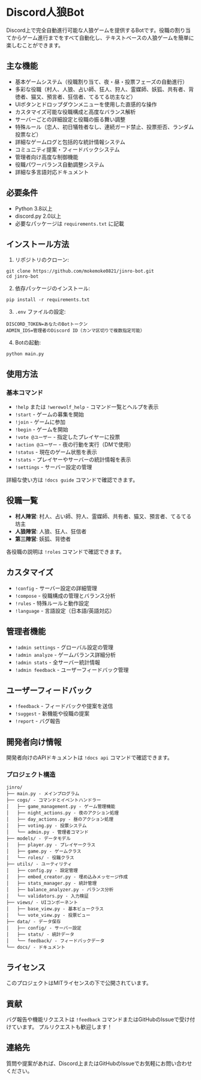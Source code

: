# Discord人狼Bot

Discord上で完全自動進行可能な人狼ゲームを提供するBotです。役職の割り当てからゲーム進行までをすべて自動化し、テキストベースの人狼ゲームを簡単に楽しむことができます。

## 主な機能

- 基本ゲームシステム（役職割り当て、夜・昼・投票フェーズの自動進行）
- 多彩な役職（村人、人狼、占い師、狂人、狩人、霊媒師、妖狐、共有者、背徳者、猫又、預言者、狂信者、てるてる坊主など）
- UIボタンとドロップダウンメニューを使用した直感的な操作
- カスタマイズ可能な役職構成と高度なバランス解析
- サーバーごとの詳細設定と役職の振る舞い調整
- 特殊ルール（恋人、初日犠牲者なし、連続ガード禁止、投票拒否、ランダム投票など）
- 詳細なゲームログと包括的な統計情報システム
- コミュニティ提案・フィードバックシステム
- 管理者向け高度な制御機能
- 役職パワーバランス自動調整システム
- 詳細な多言語対応ドキュメント

## 必要条件

- Python 3.8以上
- discord.py 2.0以上
- 必要なパッケージは `requirements.txt` に記載

## インストール方法

1. リポジトリのクローン:
```
git clone https://github.com/mokemoke0821/jinro-bot.git
cd jinro-bot
```

2. 依存パッケージのインストール:
```
pip install -r requirements.txt
```

3. `.env` ファイルの設定:
```
DISCORD_TOKEN=あなたのBotトークン
ADMIN_IDS=管理者のDiscord ID（カンマ区切りで複数指定可能）
```

4. Botの起動:
```
python main.py
```

## 使用方法

### 基本コマンド

- `!help` または `!werewolf_help` - コマンド一覧とヘルプを表示
- `!start` - ゲームの募集を開始
- `!join` - ゲームに参加
- `!begin` - ゲームを開始
- `!vote @ユーザー` - 指定したプレイヤーに投票
- `!action @ユーザー` - 夜の行動を実行（DMで使用）
- `!status` - 現在のゲーム状態を表示
- `!stats` - プレイヤーやサーバーの統計情報を表示
- `!settings` - サーバー設定の管理

詳細な使い方は `!docs guide` コマンドで確認できます。

## 役職一覧

- **村人陣営**: 村人、占い師、狩人、霊媒師、共有者、猫又、預言者、てるてる坊主
- **人狼陣営**: 人狼、狂人、狂信者
- **第三陣営**: 妖狐、背徳者

各役職の説明は `!roles` コマンドで確認できます。

## カスタマイズ

- `!config` - サーバー設定の詳細管理
- `!compose` - 役職構成の管理とバランス分析
- `!rules` - 特殊ルールと動作設定
- `!language` - 言語設定（日本語/英語対応）

## 管理者機能

- `!admin settings` - グローバル設定の管理
- `!admin analyze` - ゲームバランス詳細分析
- `!admin stats` - 全サーバー統計情報
- `!admin feedback` - ユーザーフィードバック管理

## ユーザーフィードバック

- `!feedback` - フィードバックや提案を送信
- `!suggest` - 新機能や役職の提案
- `!report` - バグ報告

## 開発者向け情報

開発者向けのAPIドキュメントは `!docs api` コマンドで確認できます。

### プロジェクト構造

```
jinro/
├── main.py - メインプログラム
├── cogs/ - コマンドとイベントハンドラー
│   ├── game_management.py - ゲーム管理機能
│   ├── night_actions.py - 夜のアクション処理
│   ├── day_actions.py - 昼のアクション処理
│   ├── voting.py - 投票システム
│   └── admin.py - 管理者コマンド
├── models/ - データモデル
│   ├── player.py - プレイヤークラス
│   ├── game.py - ゲームクラス
│   └── roles/ - 役職クラス
├── utils/ - ユーティリティ
│   ├── config.py - 設定管理
│   ├── embed_creator.py - 埋め込みメッセージ作成
│   ├── stats_manager.py - 統計管理
│   ├── balance_analyzer.py - バランス分析
│   └── validators.py - 入力検証
├── views/ - UIコンポーネント
│   ├── base_view.py - 基本ビュークラス
│   └── vote_view.py - 投票ビュー
├── data/ - データ保存
│   ├── config/ - サーバー設定
│   ├── stats/ - 統計データ
│   └── feedback/ - フィードバックデータ
└── docs/ - ドキュメント
```

## ライセンス

このプロジェクトはMITライセンスの下で公開されています。

## 貢献

バグ報告や機能リクエストは `!feedback` コマンドまたはGitHubのIssueで受け付けています。
プルリクエストも歓迎します！

## 連絡先

質問や提案があれば、Discord上またはGitHubのIssueでお気軽にお問い合わせください。
